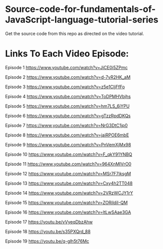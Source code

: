 # Source-code-for-fundamentals-of-JavaScript-language-tutorial-series
Get the source code from this repo as directed on the video tutorial.

<h1>Links To Each Video Episode:</h1>

Episode 1
https://www.youtube.com/watch?v=JiCE0i5ZPmc

Episode 2
https://www.youtube.com/watch?v=d-7vR2HK_aM

Episode 3
https://www.youtube.com/watch?v=z5e1CIjFfFo

Episode 4
https://www.youtube.com/watch?v=ToDPMHVbjhs

Episode 5
https://www.youtube.com/watch?v=hm7LS_6iYPU

Episode 6
https://www.youtube.com/watch?v=gTzzRpdDKQs

Episode 7
https://www.youtube.com/watch?v=NrG3DtC1jp0

Episode 8
https://www.youtube.com/watch?v=jaiRPOE6mbE

Episode 9
https://www.youtube.com/watch?v=PnVemXjMx98

Episode 10
https://www.youtube.com/watch?v=F_qkY91YNBQ

Episode 11
https://www.youtube.com/watch?v=964XnMlVrO0

Episode 12
https://www.youtube.com/watch?v=MSr7F7iksgM

Episode 13
https://www.youtube.com/watch?v=Cxy4h2TT048

Episode 14
https://www.youtube.com/watch?v=2VRzWCJY1rY

Episode 15
https://www.youtube.com/watch?v=ZORildiI-QM

Episode 16
https://www.youtube.com/watch?v=ltLwSAae3GA

Episode 17 
https://youtu.be/vVyeqDbzAhw

Episode 18
https://youtu.be/s35PXQrd_88

Episode 19
https://youtu.be/q-glh5t76Mc
